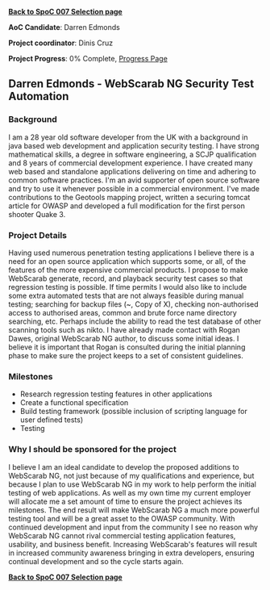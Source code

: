 **[Back to SpoC 007 Selection
page](http://www.owasp.org/index.php/OWASP_Spring_Of_Code_2007_Selection)**

**AoC Candidate**: Darren Edmonds

**Project coordinator**: Dinis Cruz

**Project Progress**: 0% Complete, [Progress
Page](SpoC_007_-_WebScarab_NG_Security_Test_Automation_-_Progress_Page "wikilink")

## Darren Edmonds - WebScarab NG Security Test Automation

### Background

I am a 28 year old software developer from the UK with a background in
java based web development and application security testing. I have
strong mathematical skills, a degree in software engineering, a SCJP
qualification and 8 years of commercial development experience. I have
created many web based and standalone applications delivering on time
and adhering to common software practices. I'm an avid supporter of open
source software and try to use it whenever possible in a commercial
environment. I've made contributions to the Geotools mapping project,
written a securing tomcat article for OWASP and developed a full
modification for the first person shooter Quake 3.

### Project Details

Having used numerous penetration testing applications I believe there is
a need for an open source application which supports some, or all, of
the features of the more expensive commercial products. I propose to
make WebScarab generate, record, and playback security test cases so
that regression testing is possible. If time permits I would also like
to include some extra automated tests that are not always feasible
during manual testing; searching for backup files (\~, Copy of X),
checking non-authorised access to authorised areas, common and brute
force name directory searching, etc. Perhaps include the ability to read
the test database of other scanning tools such as nikto. I have already
made contact with Rogan Dawes, original WebScarab NG author, to discuss
some initial ideas. I believe it is important that Rogan is consulted
during the initial planning phase to make sure the project keeps to a
set of consistent guidelines.

### Milestones

  - Research regression testing features in other applications
  - Create a functional specification
  - Build testing framework (possible inclusion of scripting language
    for user defined tests)
  - Testing

### Why I should be sponsored for the project

I believe I am an ideal candidate to develop the proposed additions to
WebScarab NG, not just because of my qualifications and experience, but
because I plan to use WebScarab NG in my work to help perform the
initial testing of web applications. As well as my own time my current
employer will allocate me a set amount of time to ensure the project
achieves its milestones. The end result will make WebScarab NG a much
more powerful testing tool and will be a great asset to the OWASP
community. With continued development and input from the community I see
no reason why WebScarab NG cannot rival commercial testing application
features, usability, and business benefit. Increasing WebScarab's
features will result in increased community awareness bringing in extra
developers, ensuring continual development and so the cycle starts
again.

**[Back to SpoC 007 Selection
page](http://www.owasp.org/index.php/OWASP_Spring_Of_Code_2007_Selection)**